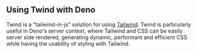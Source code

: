 ## Using Twind with Deno

Twind is a "tailwind-in-js" solution for using
[Tailwind](https://tailwindcss.com/). Twind is particularly useful in Deno's
server context, where Tailwind and CSS can be easily server side rendered,
generating dynamic, performant and efficient CSS while having the usability of
styling with Tailwind.
